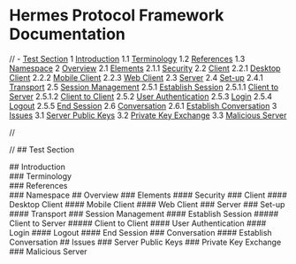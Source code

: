 # Hermes Protocol Framework Documentation
// - [Test Section](#testID)
 1	[Introduction](#Introduction)
	1.1	[Terminology](#Terminology)
	1.2	[References](#References)
	1.3	[Namespace](#Namespace)
 2	[Overview](#Overview)
	2.1	[Elements](#Elements)
		2.1.1	[Security](#Security)
	2.2	[Client](#Client)
		2.2.1	[Desktop Client](#Desktop-Client)
		2.2.2	[Mobile Client](#Mobile-Client)
		2.2.3	[Web Client](#Web-Client)
	2.3	[Server](#Server)
	2.4 [Set-up](#Set-up)
		2.4.1	[Transport](#Transport)
	2.5	[Session Management](#Session-Management)
		2.5.1	[Establish Session](#Establish-Session)
			2.5.1.1	[Client to Server](#Client-to-Server)
			2.5.1.2	[Client to Client](#Client-to-Client)
		2.5.2	[User Authentication](#User-Authentication)
		2.5.3	[Login](#Login)
		2.5.4	[Logout](#Logout)
		2.5.5	[End Session](#End-Session)
	2.6	[Conversation](#Conversation)
		2.6.1	[Establish Conversation](#Establish-Conversation)
 3	[Issues](#Issues)
	3.1	[Server Public Keys](#Server-Public-Keys)
	3.2	[Private Key Exchange](#Private-Key-Exchange)
	3.3	[Malicious Server](#Malicious-Server)
 
// <div id='testID'/>
// ## Test Section

<div id='Introduction'/>
## Introduction

<div id='Terminology'/>
### Terminology

<div id='References'/>
### References

<div id='Namespace'/>
### Namespace

<idv id='Overview'/>
## Overview

<idv id='Elements'/>
### Elements

<idv id='Security'/>
#### Security

<idv id='Client'/>
### Client

<idv id='Desktop-Client'/>
#### Desktop Client

<idv id='Mobile-Client'/>
#### Mobile Client

<idv id='Web-Client'/>
#### Web Client

<idv id='Server'/>
### Server

<idv id='Set-up'/>
### Set-up

<idv id='Transport'/>
#### Transport

<idv id='Session-Management'/>
### Session Management

<idv id='Establish-Session'/>
#### Establish Session

<idv id='Client-to-Server'/>
##### Client to Server

<idv id='Client-to-Client'/>
##### Client to Client

<idv id='User-Authentication'/>
#### User Authentication

<idv id='Login'/>
#### Login

<idv id='Logout'/>
#### Logout

<idv id='End-Session'/>
#### End Session

<idv id='Conversation'/>
### Conversation

<idv id='Establish-Conversation'/>
#### Establish Conversation

<idv id='Issues'/>
## Issues

<idv id='Server-Public-Keys'/>
### Server Public Keys

<idv id='Private-Key-Exchange'/>
### Private Key Exchange

<idv id='Malicious-Server'/>
### Malicious Server